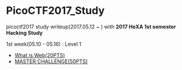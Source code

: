 # PicoCTF2017_Study
picoctf2017 study writeup(2017.05.12 ~ )
with **2017 HeXA 1st semester Hacking Study**  

1st week(05.10 - 05.16) : Level 1 
* [What is Web(20PTS)](1-What_is_web.md)
* [MASTER CHALLENGE(50PTS)](1-Master_challenge.md)

